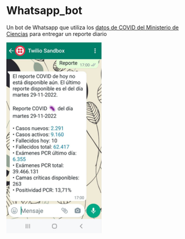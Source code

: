 # Whatsapp_bot
Un bot de Whatsapp que utiliza los [datos de COVID del Ministerio de Ciencias](https://github.com/MinCiencia/Datos-COVID19) para entregar un reporte diario

<img src="https://github.com/kkauffmannf/Whatsapp_bot/blob/11e690a6b8ac78ee774cde217870dc4533f0b6b5/screenshot.jpg" width="250">
